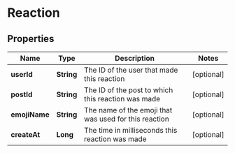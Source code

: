 

# Reaction


## Properties

| Name | Type | Description | Notes |
|------------ | ------------- | ------------- | -------------|
|**userId** | **String** | The ID of the user that made this reaction |  [optional] |
|**postId** | **String** | The ID of the post to which this reaction was made |  [optional] |
|**emojiName** | **String** | The name of the emoji that was used for this reaction |  [optional] |
|**createAt** | **Long** | The time in milliseconds this reaction was made |  [optional] |



